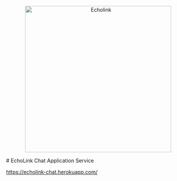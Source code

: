 <p align="center">
  <a href="https://github.com/tjmareng/echolink/blob/master/echolink/public/images/logo.png">
    <img
      alt="Echolink"
      src="./images"
      width="400"
    />
  </a>
</p>
# EchoLink
Chat Application Service

https://echolink-chat.herokuapp.com/
